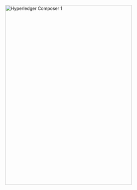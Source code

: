 <img src="https://farm5.staticflickr.com/4770/39618901931_01983c3d45_z.jpg" width="406" height="578" alt="Hyperledger Composer 1">

